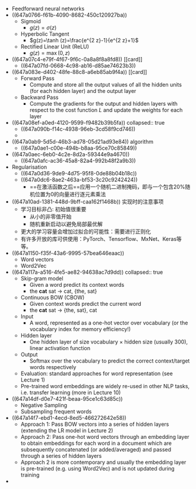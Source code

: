 - Feedforward neural networks
- ((647a0766-f61b-4090-8682-450c120927ba))
	- Sigmoid
		- $g(z)=\sigma(z)$
	- Hyperbolic Tangent
		- $g(z)=\tanh (z)=\frac{e^{2 z}-1}{e^{2 z}+1}$
	- Rectified Linear Unit (ReLU)
		- $g(z)=\max (0, z)$
- ((647a07c4-e79f-4f67-9f6c-0a8a8f8a8fd8)) [[card]]
	- ((647a07fd-0668-4c98-ab16-d85ae74623b3))
- ((647a083e-d402-48fe-88c8-a6eb85ab9f4a)) [[card]]
	- Forward Pass
		- Compute and store all the output values of all the hidden units (for each hidden layer) and the output layer
	- Backward Pass
		- Compute the gradients for the output and hidden layers with respect to the cost function $L$ and update the weights for each layer
- ((647a08ef-a0ed-4120-9599-f9482b39b5fa))
  collapsed:: true
	- ((647a090b-f14c-4938-96eb-3cd58f9cd746))
	-
- ((647a0ab9-5d5d-46b3-ad78-05d21ad93e84)) algorithm
	- ((647a0ae1-c00e-494b-b8aa-95ce70c85849))
- ((647a0aec-6eb0-4c2e-8d2a-59344e9a4670))
	- ((647a0afc-ac36-45a8-82a4-992b48f2a9b3))
- Regularisation
	- ((647a0d36-9de9-4d75-95f8-0de88b04b18c))
	- ((647a0dc6-8ae2-463a-bf53-3c20c9242424))
		- ==在激活函数之后==应用一个随机二进制掩码，即与一个包含20%随机位置为0的向量进行逐元素乘法
- ((647a10ad-1381-448d-9bff-caa162f1468b)) 实现时的注意事项
	- 学习目标非凸: 初始值很重要
		- 从小的非零值开始
		- 随机重新启动以避免局部最优解
	- 更大的学习容量会增加过拟合的可能性：需要进行正则化
	- 有许多开放的库可供使用：PyTorch、Tensorflow、MxNet、Keras等等。
- ((647a1150-f35f-43a6-9995-57bea646eaac))
	- Word vectors
	- Word2Vec
- ((647a117a-a516-4fe5-ae82-94638ac7d9dd))
  collapsed:: true
	- Skip-gram model
		- Given a word predict its context words
		- the **cat** sat → cat, {the, sat}
	- Continuous BOW (CBOW)
		- Given context words predict the current word
		- the **cat** sat → {the, sat}, cat
	- Input
		- A word, represented as a one-hot vector over vocabulary (or the vocabulary index for memory efficiency!)
	- Hidden layer
		- One hidden layer of size vocabulary × hidden size (usually 300), linear activation function
	- Output
		- Softmax over the vocabulary to predict the correct context/target words respectively
	- Evaluation: standard approaches for word representation (see Lecture 1)
	- Pre-trained word embeddings are widely re-used in other NLP tasks, i.e. transfer learning (more in Lecture 10)
- ((647a14df-d0e7-421f-beaa-95ce1c63d85c))
	- Negative Sampling
	- Subsampling frequent words
- ((647a14f7-ebd1-4ecd-8ed5-466272642e58))
	- Approach 1: Pass BOW vectors into a series of hidden layers (extending the LR model in Lecture 2)
	- Approach 2: Pass one-hot word vectors through an embedding layer to obtain embeddings for each word in a document which are subsequently concatenated (or added/averaged) and passed through a series of hidden layers
	- Approach 2 is more contemporary and usually the embedding layer is pre-trained (e.g. using Word2Vec) and is not updated during training
-